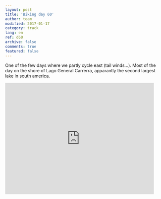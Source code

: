 ```yaml
---   
layout: post 
title: 'Biking day 60'  
author: team 
modified: 2017-01-17
category: track 
lang: en 
ref: d60
archive: false 
comments: true 
featured: false 
--- 
```


 One of the few days where we partly cycle east (tail winds...). Most of the day on the shore of Lago General Carrerra, apparantly the second largest lake in south america.                                                                                                                                                                                                                  

<iframe width='480' height='360' src='http://track-kit.net/maps_s3/?v=embed&track=235117.gpx' frameborder='0' allowfullscreen></iframe>